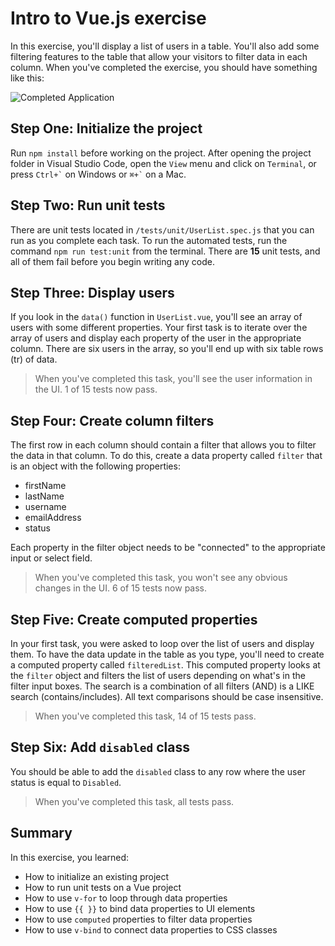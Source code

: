 # Intro to Vue.js exercise

In this exercise, you'll display a list of users in a table. You'll also add some filtering features to the table that allow your visitors to filter data in each column. When you've completed the exercise, you should have something like this:

![Completed Application](./completed-application.png)

## Step One: Initialize the project

Run `npm install` before working on the project. After opening the project folder in Visual Studio Code, open the `View` menu and click on `Terminal`, or press `` Ctrl+` `` on Windows or `` ⌘+` `` on a Mac.

## Step Two: Run unit tests

There are unit tests located in `/tests/unit/UserList.spec.js` that you can run as you complete each task. To run the automated tests, run the command `npm run test:unit` from the terminal. There are **15** unit tests, and all of them fail before you begin writing any code.

## Step Three: Display users

If you look in the `data()` function in `UserList.vue`, you'll see an array of users with some different properties. Your first task is to iterate over the array of users and display each property of the user in the appropriate column. There are six users in the array, so you'll end up with six table rows (tr) of data.

> When you've completed this task, you'll see the user information in the UI. 1 of 15 tests now pass.

## Step Four: Create column filters

The first row in each column should contain a filter that allows you to filter the data in that column. To do this, create a data property called `filter` that is an object with the following properties:

- firstName
- lastName
- username
- emailAddress
- status

Each property in the filter object needs to be "connected" to the appropriate input or select field.

> When you've completed this task, you won't see any obvious changes in the UI. 6 of 15 tests now pass.

## Step Five: Create computed properties

In your first task, you were asked to loop over the list of users and display them. To have the data update in the table as you type, you'll need to create a computed property called `filteredList`. This computed property looks at the `filter` object and filters the list of users depending on what's in the filter input boxes. The search is a combination of all filters (AND) is a LIKE search (contains/includes). All text comparisons should be case insensitive.

> When you've completed this task, 14 of 15 tests pass.

## Step Six: Add `disabled` class

You should be able to add the `disabled` class to any row where the user status is equal to `Disabled`.

> When you've completed this task, all tests pass.

## Summary

In this exercise, you learned:

- How to initialize an existing project
- How to run unit tests on a Vue project
- How to use `v-for` to loop through data properties
- How to use `{{ }}` to bind data properties to UI elements
- How to use `computed` properties to filter data properties
- How to use `v-bind` to connect data properties to CSS classes
